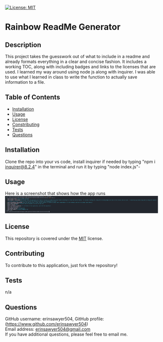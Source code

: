 
[![License: MIT](https://img.shields.io/badge/License-MIT-yellow.svg)](https://opensource.org/licenses/MIT)
# Rainbow ReadMe Generator

## Description
This project takes the guesswork out of what to include in a readme and already formats everything in a clear and concise fashion. It includes a working TOC, along with including badges and links to the licenses that are used. I learned my way around using node js along with inquirer.  I was able to use what I learned in class to write the function to actually save information to a file.

## Table of Contents
- [Installation](#installation)  
- [Usage](#usage)  
- [License](#license)  
- [Constributing](#contributing)  
- [Tests](#tests)  
- [Questions](#questions)

## Installation
Clone the repo into your vs code, install inquirer if needed by typing "npm i inquirer@8.2.4" in the terminal and run it by typing "node index.js"-

## Usage
Here is a screenshot that shows how the app runs
![Demo of Readme App](./assets/readmeGenScreenshot.PNG)

## License
This repository is covered under the [MIT](https://opensource.org/licenses/MIT) license.

## Contributing
To contribute to this application, just fork the repository!

## Tests
n/a

## Questions
GitHub username: erinsawyer504, 
GitHub profile: (https://www.github.com/erinsawyer504)    
Email address: erinsawyer504@gmail.com  
If you have additional questions, please feel free to email me.